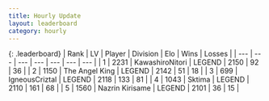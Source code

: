 ```yaml
---
title: Hourly Update
layout: leaderboard
category: hourly
---
```


{: .leaderboard}
| Rank | LV | Player | Division | Elo | Wins | Losses |
| --- | --- | --- | --- | --- | --- | --- |
| <span data-change="0">1</span> | 2231 | <span title="ID: 164871">KawashiroNitori</span> | LEGEND | <span data-change="9">2150</span> | <span data-change="1">92</span> | <span data-change="0">36</span> |
| <span data-change="0">2</span> | 1150 | <span title="ID: 547162">The Angel King</span> | LEGEND | <span data-change="6">2142</span> | <span data-change="1">51</span> | <span data-change="0">18</span> |
| <span data-change="0">3</span> | 699 | <span title="ID: 69018">IgneousCriztal</span> | LEGEND | <span data-change="0">2118</span> | <span data-change="0">133</span> | <span data-change="0">81</span> |
| <span data-change="0">4</span> | 1043 | <span title="ID: 353063">Sktima</span> | LEGEND | <span data-change="-1">2110</span> | <span data-change="1">161</span> | <span data-change="1">68</span> |
| <span data-change="0">5</span> | 1560 | <span title="ID: 315148">Nazrin Kirisame</span> | LEGEND | <span data-change="0">2101</span> | <span data-change="0">36</span> | <span data-change="0">15</span> |